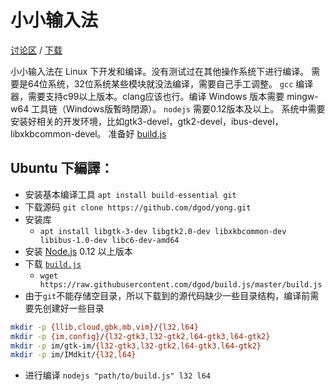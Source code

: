 # 小小输入法

[讨论区](http://yong.dgod.net/) / [下载](http://yongim.ys168.com/)

小小输入法在 Linux 下开发和编译。没有测试过在其他操作系统下进行编译。
需要是64位系统，32位系统某些模块就没法编译，需要自己手工调整。
`gcc` 编译器，需要支持c99以上版本。clang应该也行。编译 Windows 版本需要 mingw-w64 工具链（Windows版暫時閉源）。
`nodejs` 需要0.12版本及以上。
系统中需要安装好相关的开发环境，比如gtk3-devel，gtk2-devel，ibus-devel，libxkbcommon-devel。
准备好 [build.js](https://github.com/dgod/build.js)

## Ubuntu 下編譯：

- 安装基本编译工具 `apt install build-essential git`
- 下载源码 `git clone https://github.com/dgod/yong.git`
- 安装库
  - `apt install libgtk-3-dev libgtk2.0-dev libxkbcommon-dev libibus-1.0-dev libc6-dev-amd64`
- 安装 [Node.js](https://nodejs.org/en/download/package-manager/) 0.12 以上版本
- 下载 [`build.js`](https://raw.githubusercontent.com/dgod/build.js/master/build.js)
  - `wget https://raw.githubusercontent.com/dgod/build.js/master/build.js`
- 由于`git`不能存储空目录，所以下载到的源代码缺少一些目录结构，编译前需要先创建好一些目录
```sh
mkdir -p {llib,cloud,gbk,mb,vim}/{l32,l64}
mkdir -p {im,config}/{l32-gtk3,l32-gtk2,l64-gtk3,l64-gtk2}
mkdir -p im/gtk-im/{l32-gtk3,l32-gtk2,l64-gtk3,l64-gtk2}
mkdir -p im/IMdkit/{l32,l64} 
```
- 进行编译 `nodejs "path/to/build.js" l32 l64`
